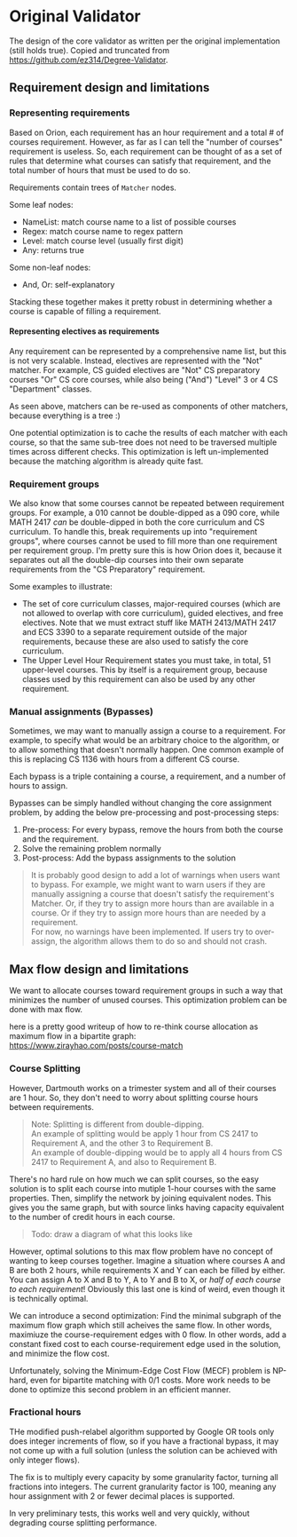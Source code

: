 # Original Validator

The design of the core validator as written per the original implementation (still holds true). Copied and truncated from https://github.com/ez314/Degree-Validator.

## Requirement design and limitations

### Representing requirements

Based on Orion, each requirement has an hour requirement and a total # of courses requirement. However, as far as I
can tell the "number of courses" requirement is useless. So, each requirement can be thought of as a set of rules
that determine what courses can satisfy that requirement, and the total number of hours that must be used to do so.

Requirements contain trees of `Matcher` nodes.

Some leaf nodes:

- NameList: match course name to a list of possible courses
- Regex: match course name to regex pattern
- Level: match course level (usually first digit)
- Any: returns true

Some non-leaf nodes:

- And, Or: self-explanatory

Stacking these together makes it pretty robust in determining whether a course is capable of filling a requirement.

#### Representing electives as requirements

Any requirement can be represented by a comprehensive name list, but this is not very scalable. Instead, electives are
represented with the "Not" matcher. For example, CS guided electives are "Not" CS preparatory courses "Or" CS core
courses, while also being ("And") "Level" 3 or 4 CS "Department" classes.

As seen above, matchers can be re-used as components of other matchers, because everything is a tree :)

One potential optimization is to cache the results of each matcher with each course, so that the same sub-tree does
not need to be traversed multiple times across different checks. This optimization is left un-implemented because
the matching algorithm is already quite fast.

### Requirement groups

We also know that some courses cannot be repeated between requirement groups. For example, a 010 cannot be
double-dipped as a 090 core, while MATH 2417 _can_ be double-dipped in both the core curriculum and CS curriculum.
To handle this, break requirements up into "requirement groups", where courses cannot be used to fill more than one
requirement per requirement group. I'm pretty sure this is how Orion does it, because it separates out all the
double-dip courses into their own separate requirements from the "CS Preparatory" requirement.

Some examples to illustrate:

- The set of core curriculum classes, major-required courses (which are not allowed to overlap with core curriculum),
  guided electives, and free electives. Note that we must extract stuff like MATH 2413/MATH 2417 and ECS 3390 to a
  separate requirement outside of the major requirements, because these are also used to satisfy the core curriculum.
- The Upper Level Hour Requirement states you must take, in total, 51 upper-level courses. This by itself is a
  requirement group, because classes used by this requirement can also be used by any other requirement.

### Manual assignments (Bypasses)

Sometimes, we may want to manually assign a course to a requirement. For example, to specify what would be an arbitrary
choice to the algorithm, or to allow something that doesn't normally happen. One common example of this is replacing
CS 1136 with hours from a different CS course.

Each bypass is a triple containing a course, a requirement, and a number of hours to assign.

Bypasses can be simply handled without changing the core assignment problem, by adding the below pre-processing and
post-processing steps:

1. Pre-process: For every bypass, remove the hours from both the course and the requirement.
2. Solve the remaining problem normally
3. Post-process: Add the bypass assignments to the solution

> It is probably good design to add a lot of warnings when users want to bypass. For example, we might want to warn
> users if they are manually assigning a course that doesn't satisfy the requirement's Matcher. Or, if they try to
> assign more hours than are available in a course. Or if they try to assign more hours than are needed by a
> requirement.  
> For now, no warnings have been implemented. If users try to over-assign, the algorithm allows them to do so and
> should not crash.

## Max flow design and limitations

We want to allocate courses toward requirement groups in such a way that minimizes the number of unused courses. This
optimization problem can be done with max flow.

here is a pretty good writeup of how to re-think course allocation as maximum flow in a bipartite graph:
https://www.zirayhao.com/posts/course-match

### Course Splitting

However, Dartmouth works on a trimester system and all of their courses are 1 hour. So, they don't need to worry
about splitting course hours between requirements.

> Note: Splitting is different from double-dipping.  
> An example of splitting would be apply 1 hour from CS 2417 to Requirement A, and the other 3 to Requirement B.  
> An example of double-dipping would be to apply all 4 hours from CS 2417 to Requirement A, and also to Requirement B.

There's no hard rule on how much we can split courses, so the easy solution is to split each course into mutiple
1-hour courses with the same properties. Then, simplify the network by joining equivalent nodes. This gives you the
same graph, but with source links having capacity equivalent to the number of credit hours in each course.

> Todo: draw a diagram of what this looks like

However, optimal solutions to this max flow problem have no concept of wanting to keep courses together. Imagine a
situation where courses A and B are both 2 hours, while requirements X and Y can each be filled by either. You can
assign A to X and B to Y, A to Y and B to X, or _half of each course to each requirement_! Obviously this last one is
kind of weird, even though it is technically optimal.

We can introduce a second optimization: Find the minimal subgraph of the maximum flow graph which still acheives the
same flow. In other words, maximiuze the course-requirement edges with 0 flow. In other words, add a constant fixed cost
to each course-requirement edge used in the solution, and minimize the flow cost.

Unfortunately, solving the Minimum-Edge Cost Flow (MECF) problem is NP-hard, even for bipartite matching with 0/1
costs. More work needs to be done to optimize this second problem in an efficient manner.

### Fractional hours

THe modified push-relabel algorithm supported by Google OR tools only does integer increments of flow, so if you
have a fractional bypass, it may not come up with a full solution (unless the solution can be achieved with only
integer flows).

The fix is to multiply every capacity by some granularity factor, turning all fractions into integers. The current
granularity factor is 100, meaning any hour assignment with 2 or fewer decimal places is supported.

In very preliminary tests, this works well and very quickly, without degrading course splitting performance.
